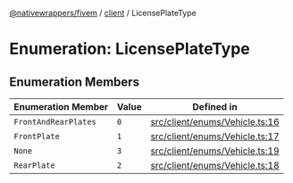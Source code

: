 [@nativewrappers/fivem](../../README.md) / [client](../README.md) / LicensePlateType

# Enumeration: LicensePlateType

## Enumeration Members

| Enumeration Member | Value | Defined in |
| ------ | ------ | ------ |
| `FrontAndRearPlates` | `0` | [src/client/enums/Vehicle.ts:16](https://github.com/nativewrappers/fivem/blob/87bcb6b348baa538f549670f784fcd3ed14240d8/src/client/enums/Vehicle.ts#L16) |
| `FrontPlate` | `1` | [src/client/enums/Vehicle.ts:17](https://github.com/nativewrappers/fivem/blob/87bcb6b348baa538f549670f784fcd3ed14240d8/src/client/enums/Vehicle.ts#L17) |
| `None` | `3` | [src/client/enums/Vehicle.ts:19](https://github.com/nativewrappers/fivem/blob/87bcb6b348baa538f549670f784fcd3ed14240d8/src/client/enums/Vehicle.ts#L19) |
| `RearPlate` | `2` | [src/client/enums/Vehicle.ts:18](https://github.com/nativewrappers/fivem/blob/87bcb6b348baa538f549670f784fcd3ed14240d8/src/client/enums/Vehicle.ts#L18) |
